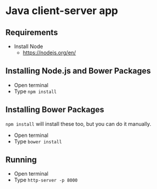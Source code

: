 # Java client-server app

## Requirements

- Install Node
    - https://nodejs.org/en/

## Installing Node.js and Bower Packages
- Open terminal
- Type `npm install`

## Installing Bower Packages
`npm install` will install these too, but you can do it manually.
- Open terminal
- Type `bower install`

## Running
- Open terminal
- Type `http-server -p 8000`
